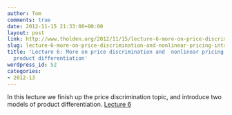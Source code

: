 ```yaml
---
author: Tom
comments: true
date: 2012-11-15 21:33:00+00:00
layout: post
link: http://www.tholden.org/2012/11/15/lecture-6-more-on-price-discrimination-and-nonlinear-pricing-intro-to-product-differentiation/
slug: lecture-6-more-on-price-discrimination-and-nonlinear-pricing-intro-to-product-differentiation
title: 'Lecture 6: More on price discrimination and  nonlinear pricing  + Intro to
  product differentiation'
wordpress_id: 52
categories:
- 2012-13
---
```


In this lecture we finish up the price discrimination topic, and introduce two models of product differentiation.  [Lecture 6](http://www.scribd.com/doc/113399962/Lecture-6)
